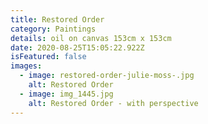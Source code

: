 ```yaml
---
title: Restored Order
category: Paintings
details: oil on canvas 153cm x 153cm
date: 2020-08-25T15:05:22.922Z
isFeatured: false
images:
  - image: restored-order-julie-moss-.jpg
    alt: Restored Order
  - image: img_1445.jpg
    alt: Restored Order - with perspective
---
```

